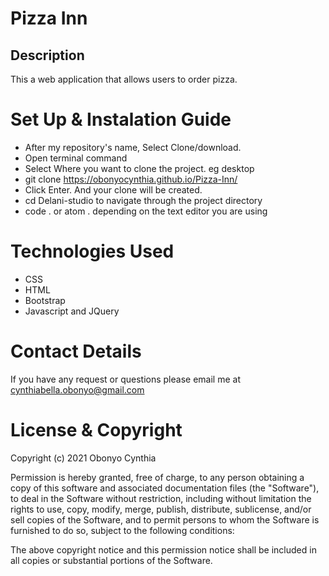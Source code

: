 # Pizza Inn
## Description
This a web application  that allows users to order pizza.
# Set Up & Instalation Guide
- After my repository's name, Select Clone/download.
- Open terminal command
- Select Where you want to clone the project. eg desktop
- git clone https://obonyocynthia.github.io/Pizza-Inn/
- Click Enter. And your clone will be created.
- cd Delani-studio to navigate through the project directory
- code . or atom . depending on the text editor you are using
# Technologies Used
* CSS
* HTML
* Bootstrap
* Javascript and JQuery
# Contact Details
If you have any request or questions please email me at cynthiabella.obonyo@gmail.com
# License & Copyright
Copyright (c) 2021 Obonyo Cynthia

Permission is hereby granted, free of charge, to any person obtaining a copy of this software and associated documentation files (the "Software"), to deal in the Software without restriction, including without limitation the rights to use, copy, modify, merge, publish, distribute, sublicense, and/or sell copies of the Software, and to permit persons to whom the Software is furnished to do so, subject to the following conditions:

The above copyright notice and this permission notice shall be included in all copies or substantial portions of the Software.